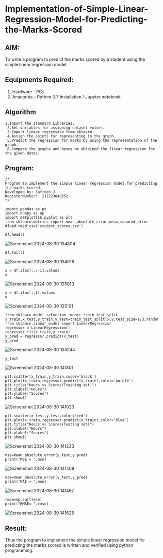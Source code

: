 # Implementation-of-Simple-Linear-Regression-Model-for-Predicting-the-Marks-Scored

## AIM:
To write a program to predict the marks scored by a student using the simple linear regression model.

## Equipments Required:
1. Hardware – PCs
2. Anaconda – Python 3.7 Installation / Jupyter notebook

## Algorithm

```
1.Import the standard Libraries.
 2.Set variables for assigning dataset values.
 3.Import linear regression from sklearn.
 4.Assign the points for representing in the graph.
 5.Predict the regression for marks by using the representation of the graph.
 6.Compare the graphs and hence we obtained the linear regression for the given datas.
```


## Program:
```
/*
Program to implement the simple linear regression model for predicting the marks scored.
Developed by: Zafreen J
RegisterNumber:  212223040252
*/
```

```
import pandas as pd
import numpy as np
import matplotlib.pyplot as plt
from sklearn.metrics import mean_absolute_error,mean_squared_error
df=pd.read_csv('student_scores.csv')
```

```
df.head()
```

![Screenshot 2024-08-30 134804](https://github.com/user-attachments/assets/8687906e-7cb4-4c7b-bf89-ec8f302a7434)


```
df.tail()
```

![Screenshot 2024-08-30 134916](https://github.com/user-attachments/assets/9e62611a-2064-40f6-9d04-5035fa220b68)


```
x = df.iloc[:,:-1].values
x
```

![Screenshot 2024-08-30 135013](https://github.com/user-attachments/assets/c60d110b-5cb8-4c78-8f0b-a2a8692a389f)


```
y = df.iloc[:,1].values
y
```

![Screenshot 2024-08-30 135101](https://github.com/user-attachments/assets/55e82b9f-ed6a-4182-b111-98fb4e167a8d)


```
from sklearn.model_selection import train_test_split
x_train,x_test,y_train,y_test=train_test_split(x,y,test_size=1/3,random_state=0)
from sklearn.linear_model import LinearRegression
regressor = LinearRegression()
regressor.fit(x_train,y_train)
y_pred = regressor.predict(x_test)
y_pred

```


![Screenshot 2024-08-30 135244](https://github.com/user-attachments/assets/3297248a-0faf-42a3-98b0-91b55125bfd7)


```
y_test
```

![Screenshot 2024-08-30 141801](https://github.com/user-attachments/assets/cc77424d-d159-427d-ae74-8c8c1aa78664)


```
plt.scatter(x_train,y_train,color='black')
plt.plot(x_train,regressor.predict(x_train),color='purple')
plt.title("Hours vs Scores(Training set)")
plt.xlabel("Hours")
plt.ylabel("Scores")
plt.show()
```

![Screenshot 2024-08-30 141023](https://github.com/user-attachments/assets/e5f847da-8e80-41d7-8f44-6a288615e527)

```
plt.scatter(x_test,y_test,color='red')
plt.plot(x_train,regressor.predict(x_train),color='blue')
plt.title("Hours vs Scores(Testing set)")
plt.xlabel("Hours")
plt.ylabel("Scores")
plt.show()
```

![Screenshot 2024-08-30 141233](https://github.com/user-attachments/assets/2093a1e1-d93f-4067-9261-7e74f80b884a)


```
mse=mean_absolute_error(y_test,y_pred)
print('MSE = ',mse)
```

![Screenshot 2024-08-30 141408](https://github.com/user-attachments/assets/8cc1003c-3be6-4350-9390-3f58fd2c9501)


```
mae=mean_absolute_error(y_test,y_pred)
print('MAE = ',mae)
```

![Screenshot 2024-08-30 141457](https://github.com/user-attachments/assets/39d3208b-229c-4160-b1d2-275c1f44cda7)



```
rmse=np.sqrt(mse)
print("RMSE= ",rmse)

```

![Screenshot 2024-08-30 141625](https://github.com/user-attachments/assets/0aa4e4d3-6fdd-424a-bb62-aecfec93707f)



## Result:
Thus the program to implement the simple linear regression model for predicting the marks scored is written and verified using python programming.
